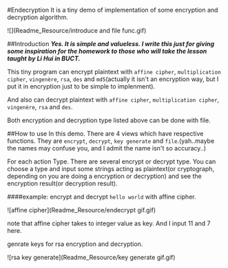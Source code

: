 #Endecryption
It is a tiny demo of implementation of some encryption and decryption algorithm.

![](Readme_Resource/introduce and file func.gif)

##Introduction
***Yes. It is simple and valueless. I write this just for giving some inspiration for the homework to those who will take the lesson taught by Li Hui in BUCT.***

This tiny program can encrypt plaintext with `affine cipher`, `multiplication cipher`, `vingenère`, `rsa`, `des` and `md5`(actually it isn't an encryption way, but I put it in encryption just to be simple to implenment).

And also can decrypt plaintext with `affine cipher`, `multiplication cipher`, `vingenère`, `rsa` and `des`.

Both encryption and decryption type listed above can be done with file.


##How to use
In this demo. There are 4 views which have respective functions. They are `encrypt`, `decrypt`, `key generate` and `file`.(yah..maybe the names may confuse you, and I admit the name isn't so accuracy..)

For each action Type. There are several encrypt or decrypt type. You can choose a type and input some strings acting as plaintext(or cryptograph, depending on you are doing a encryption or decryption) and see the encryption result(or decryption result).

####example: 
encrypt and decrypt `hello world` with affine cipher.

![affine cipher](Readme_Resource/endecrypt gif.gif)  

note that affine cipher takes to integer value as key. And I input 11 and 7 here.


genrate keys for rsa encryption and decryption.

![rsa key generate](Readme_Resource/key generate gif.gif)